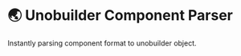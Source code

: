 # :earth_asia: Unobuilder Component Parser
Instantly parsing component format to unobuilder object.
